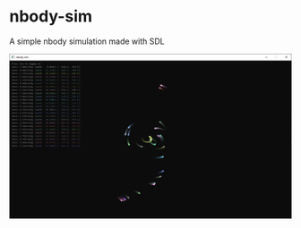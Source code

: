 # nbody-sim
A simple nbody simulation made with SDL

![screenshot of the application](screenshot.png)
